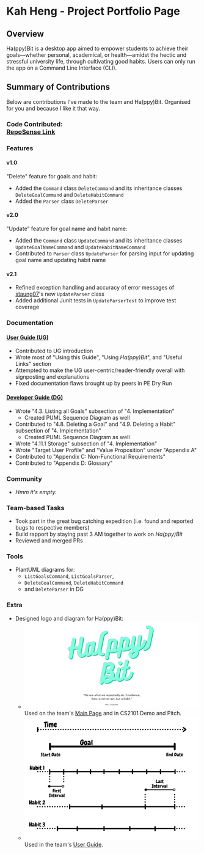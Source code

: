 # Kah Heng - Project Portfolio Page

## Overview
Ha(ppy)Bit is a desktop app aimed to empower students to achieve 
their goals—whether personal, academical, or health—amidst the 
hectic and stressful university life, through cultivating good habits. 
Users can only run the app on a Command Line Interface (CLI).

## Summary of Contributions
Below are contributions I've made to the team and Ha(ppy)Bit. Organised for you and because I like it that way.

### Code Contributed: <br> [RepoSense Link](https://nus-cs2113-ay2122s1.github.io/tp-dashboard/?search=f14&breakdown=true&sort=groupTitle&sortWithin=title&since=2021-09-25&timeframe=commit&mergegroup=&groupSelect=groupByRepos&checkedFileTypes=docs~functional-code~test-code~other&tabOpen=true&tabType=authorship&tabAuthor=kahhe&tabRepo=AY2122S1-CS2113T-F14-1%2Ftp%5Bmaster%5D&authorshipIsMergeGroup=false&authorshipFileTypes=docs~functional-code~test-code~other&authorshipIsBinaryFileTypeChecked=false)

### Features

#### v1.0

"Delete" feature for goals and habit:
- Added the `Command` class `DeleteCommand` and its inheritance classes `DeleteGoalCommand` and `DeleteHabitCommand`
- Added the `Parser` class `DeleteParser`

#### v2.0

"Update" feature for goal name and habit name:
- Added the `Command` class `UpdateCommand` and its inheritance classes `UpdateGoalNameCommand` 
  and `UpdateHabitNameCommand`
- Contributed to `Parser` class `UpdateParser` for parsing input for updating goal name and updating habit name

#### v2.1

- Refined exception handling and accuracy of error messages of [staung07](../AboutUs.md)'s
  new `UpdateParser` class
- Added additional Junit tests in `UpdateParserTest` to improve test coverage

### Documentation

#### [User Guide (UG)](https://ay2122s1-cs2113t-f14-1.github.io/tp/UserGuide.html)

- Contributed to UG introduction 
- Wrote most of "Using this Guide", "Using _Ha(ppy)Bit_", and "Useful Links" section
- Attempted to make the UG user-centric/reader-friendly overall with signposting and explanations
- Fixed documentation flaws brought up by peers in PE Dry Run

#### [Developer Guide (DG)](https://ay2122s1-cs2113t-f14-1.github.io/tp/DeveloperGuide.html)


- Wrote "4.3. Listing all Goals" subsection of "4. Implementation"
  - Created PUML Sequence Diagram as well
- Contributed to "4.8. Deleting a Goal" and "4.9. Deleting a Habit" subsection of "4. Implementation"
  - Created PUML Sequence Diagram as well
- Wrote "4.11.1 Storage" subsection of "4. Implementation"
- Wrote "Target User Profile" and "Value Proposition" under "Appendix A"
- Contributed to "Appendix C: Non-Functional Requirements"
- Contributed to "Appendix D: Glossary"

### Community

- _Hmm it's empty._

### Team-based Tasks

- Took part in the great bug catching expedition (i.e. found and reported bugs to respective members)
- Build rapport by staying past 3 AM together to work on _Ha(ppy)Bit_
- Reviewed and merged PRs

### Tools

- PlantUML diagrams for:
  - `ListGoalsCommand`, `ListGoalsParser`,
  - `DeleteGoalCommand`, `DeleteHabitCommand`
  - and `DeleteParser` in DG

### Extra

- Designed logo and diagram for Ha(ppy)Bit:
  - ![HappyBit Logo](../Display_Images/HappyBit_logo.png)
    Used on the team's [Main Page](../README.md) and in CS2101 Demo and Pitch.
  - ![HappyBit_Visual_Explain](../Display_Images/HappyBit_Visual_Explain.png)
    Used in the team's [User Guide](../UserGuide.md).